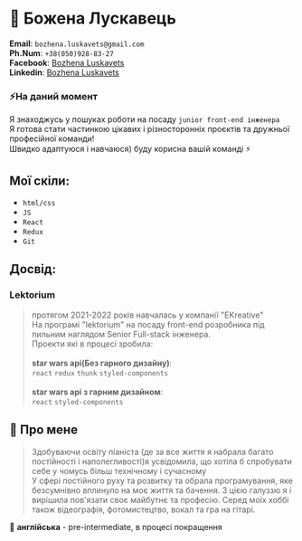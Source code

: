 # 🌱 Божена Лускавець 
**Email**: `bozhena.luskavets@gmail.com` </br>
**Ph.Num**: `+38(050)928-83-27` </br>
**Facebook**: [Bozhena Luskavets](https://www.facebook.com/profile.php?id=100039034393525) </br>
**Linkedin**: [Bozhena Luskavets](https://www.linkedin.com/in/bozhena-luskavets-bb4956212/) </br>

### ⚡На даний момент 
Я знаходжусь у пошуках роботи на посаду `junior front-end інженера`</br>
Я готова стати частинкою цікавих і різносторонніх проєктів та дружньої професійної команди!</br>
Швидко адаптуюся і навчаюся) буду корисна вашій команді ⚡</br>

## Мої скіли:
- `html/css`
- `JS`
- `React`
- `Redux`
- `Git`


## Досвід:
### Lektorium
> протягом 2021-2022 років навчалась у компанії "ЕKreative" </br>
На програмі "lektorium" на посаду front-end розробника під пильним наглядом Senior Full-stack інженера.</br>
Проекти які в процесі зробила:</br></br>
**star wars api(Без гарного дизайну)**: <link></br>
`react` `redux` `thunk` `styled-components`</br></br>
**star wars api з гарним дизайном**: <link> </br>
`react` `styled-components`</br>





## 🌱 Про мене 
> Здобуваючи освіту піаніста (де за все життя я набрала багато постійності і наполегливості)я усвідомила, що хотіла б спробувати себе у чомусь більш технічному і сучасному</br> У сфері постійного руху та розвитку та обрала програмування, яке безсумнівно вплинуло на моє життя та бачення. З цією галуззю я і вирішила пов'язати своє майбутнє та професію. Серед моїх хоббі також відеографія, фотомистецтво, вокал та гра на гітарі.

💬 **англійська** - pre-intermediate, в процесі покращення




<!--
**bozhena-luskavets/bozhena-luskavets** is a ✨ _special_ ✨ repository because its `README.md` (this file) appears on your GitHub profile.

Here are some ideas to get you started:

- 🔭 I’m currently working on ...
- 🌱 I’m currently learning ...
- 👯 I’m looking to collaborate on ...
- 🤔 I’m looking for help with ...
- 💬 Ask me about ...
- 📫 How to reach me: ...
- 😄 Pronouns: ...
- ⚡ Fun fact: ...
-->
